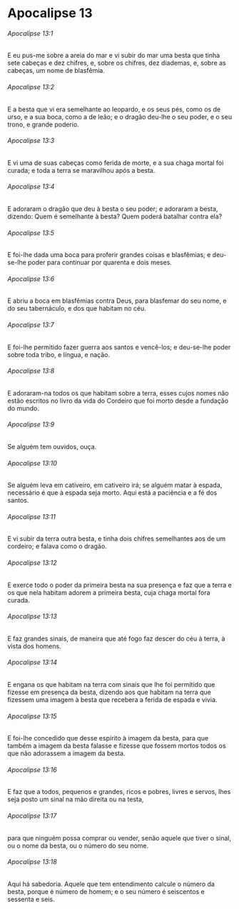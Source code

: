 # Apocalipse 13

###### Apocalipse 13:1

E eu pus-me sobre a areia do mar e vi subir do mar uma besta que tinha sete cabeças e dez chifres, e, sobre os chifres, dez diademas, e, sobre as cabeças, um nome de blasfêmia.

###### Apocalipse 13:2

E a besta que vi era semelhante ao leopardo, e os seus pés, como os de urso, e a sua boca, como a de leão; e o dragão deu-lhe o seu poder, e o seu trono, e grande poderio.

###### Apocalipse 13:3

E vi uma de suas cabeças como ferida de morte, e a sua chaga mortal foi curada; e toda a terra se maravilhou após a besta.

###### Apocalipse 13:4

E adoraram o dragão que deu à besta o seu poder; e adoraram a besta, dizendo: Quem é semelhante à besta? Quem poderá batalhar contra ela?

###### Apocalipse 13:5

E foi-lhe dada uma boca para proferir grandes coisas e blasfêmias; e deu-se-lhe poder para continuar por quarenta e dois meses.

###### Apocalipse 13:6

E abriu a boca em blasfêmias contra Deus, para blasfemar do seu nome, e do seu tabernáculo, e dos que habitam no céu.

###### Apocalipse 13:7

E foi-lhe permitido fazer guerra aos santos e vencê-los; e deu-se-lhe poder sobre toda tribo, e língua, e nação.

###### Apocalipse 13:8

E adoraram-na todos os que habitam sobre a terra, esses cujos nomes não estão escritos no livro da vida do Cordeiro que foi morto desde a fundação do mundo.

###### Apocalipse 13:9

Se alguém tem ouvidos, ouça.

###### Apocalipse 13:10

Se alguém leva em cativeiro, em cativeiro irá; se alguém matar à espada, necessário é que à espada seja morto. Aqui está a paciência e a fé dos santos.

###### Apocalipse 13:11

E vi subir da terra outra besta, e tinha dois chifres semelhantes aos de um cordeiro; e falava como o dragão.

###### Apocalipse 13:12

E exerce todo o poder da primeira besta na sua presença e faz que a terra e os que nela habitam adorem a primeira besta, cuja chaga mortal fora curada.

###### Apocalipse 13:13

E faz grandes sinais, de maneira que até fogo faz descer do céu à terra, à vista dos homens.

###### Apocalipse 13:14

E engana os que habitam na terra com sinais que lhe foi permitido que fizesse em presença da besta, dizendo aos que habitam na terra que fizessem uma imagem à besta que recebera a ferida de espada e vivia.

###### Apocalipse 13:15

E foi-lhe concedido que desse espírito à imagem da besta, para que também a imagem da besta falasse e fizesse que fossem mortos todos os que não adorassem a imagem da besta.

###### Apocalipse 13:16

E faz que a todos, pequenos e grandes, ricos e pobres, livres e servos, lhes seja posto um sinal na mão direita ou na testa,

###### Apocalipse 13:17

para que ninguém possa comprar ou vender, senão aquele que tiver o sinal, ou o nome da besta, ou o número do seu nome.

###### Apocalipse 13:18

Aqui há sabedoria. Aquele que tem entendimento calcule o número da besta, porque é número de homem; e o seu número é seiscentos e sessenta e seis.


